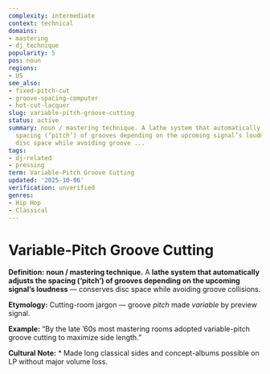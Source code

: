 ```yaml
---
complexity: intermediate
context: technical
domains:
- mastering
- dj_technique
popularity: 5
pos: noun
regions:
- US
see_also:
- fixed-pitch-cut
- groove-spacing-computer
- hot-cut-lacquer
slug: variable-pitch-groove-cutting
status: active
summary: noun / mastering technique. A lathe system that automatically adjusts the
  spacing (‘pitch’) of grooves depending on the upcoming signal’s loudness — conserves
  disc space while avoiding groove ...
tags:
- dj-related
- pressing
term: Variable-Pitch Groove Cutting
updated: '2025-10-06'
verification: unverified
genres:
- Hip Hop
- Classical
---
```


# Variable-Pitch Groove Cutting

**Definition:** **noun / mastering technique.** A **lathe system that automatically adjusts the spacing (‘pitch’) of grooves depending on the upcoming signal’s loudness** — conserves disc space while avoiding groove collisions.

**Etymology:** Cutting-room jargon — groove *pitch* made *variable* by preview signal.

**Example:** “By the late ’60s most mastering rooms adopted variable-pitch groove cutting to maximize side length.”

**Cultural Note:** * Made long classical sides and concept-albums possible on LP without major volume loss.

